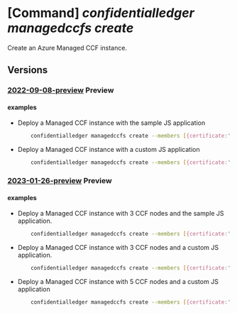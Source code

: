 # [Command] _confidentialledger managedccfs create_

Create an Azure Managed CCF instance.

## Versions

### [2022-09-08-preview](/Resources/mgmt-plane/L3N1YnNjcmlwdGlvbnMve30vcmVzb3VyY2Vncm91cHMve30vcHJvdmlkZXJzL21pY3Jvc29mdC5jb25maWRlbnRpYWxsZWRnZXIvbWFuYWdlZGNjZnMve30=/2022-09-08-preview.xml) **Preview**

<!-- mgmt-plane /subscriptions/{}/resourcegroups/{}/providers/microsoft.confidentialledger/managedccfs/{} 2022-09-08-preview -->

#### examples

- Deploy a Managed CCF instance with the sample JS application
    ```bash
        confidentialledger managedccfs create --members [{certificate:'c:\certs\member0_cert.pem',identifier:"member0"},{certificate:'c:\certs\member1_cert.pem',identifier:"member1"}] --name mymccfinstance --resource-group mccfRG --location southcentralus --app-type sample
    ```

- Deploy a Managed CCF instance with a custom JS application
    ```bash
        confidentialledger managedccfs create --members [{certificate:'c:\certs\member0_cert.pem',identifier:"member0"},{certificate:'c:\certs\member1_cert.pem',identifier:"member1"}] --name mymccfinstance --resource-group mccfRG --location southcentralus
    ```

### [2023-01-26-preview](/Resources/mgmt-plane/L3N1YnNjcmlwdGlvbnMve30vcmVzb3VyY2Vncm91cHMve30vcHJvdmlkZXJzL21pY3Jvc29mdC5jb25maWRlbnRpYWxsZWRnZXIvbWFuYWdlZGNjZnMve30=/2023-01-26-preview.xml) **Preview**

<!-- mgmt-plane /subscriptions/{}/resourcegroups/{}/providers/microsoft.confidentialledger/managedccfs/{} 2023-01-26-preview -->

#### examples

- Deploy a Managed CCF instance with 3 CCF nodes and the sample JS application.
    ```bash
        confidentialledger managedccfs create --members [{certificate:'c:\certs\member0_cert.pem',identifier:"member0"},{certificate:'c:\certs\member1_cert.pem',identifier:"member1"}] --name mymccfinstance --resource-group mccfRG --location southcentralus --app-type sample
    ```

- Deploy a Managed CCF instance with 3 CCF nodes and a custom JS application.
    ```bash
        confidentialledger managedccfs create --members [{certificate:'c:\certs\member0_cert.pem',identifier:"member0"},{certificate:'c:\certs\member1_cert.pem',identifier:"member1"}] --name mymccfinstance --resource-group mccfRG --location southcentralus
    ```

- Deploy a Managed CCF instance with 5 CCF nodes and a custom JS application
    ```bash
        confidentialledger managedccfs create --members [{certificate:'c:\certs\member0_cert.pem',identifier:"member0"},{certificate:'c:\certs\member1_cert.pem',identifier:"member1"}] --name mymccfinstance --resource-group mccfRG --location southcentralus --node-count 5
    ```

